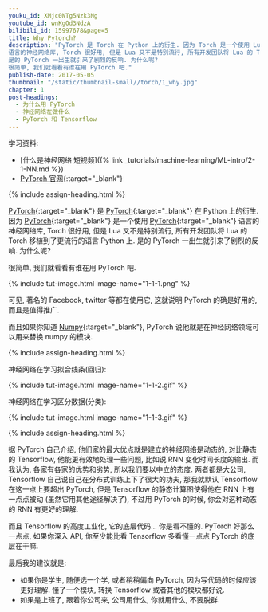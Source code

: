 ```yaml
---
youku_id: XMjc0NTg5Nzk3Ng
youtube_id: wnKgOd3NdzA
bilibili_id: 15997678&page=5
title: Why Pytorch?
description: "PyTorch 是 Torch 在 Python 上的衍生. 因为 Torch 是一个使用 Lua
语言的神经网络库, Torch 很好用, 但是 Lua 又不是特别流行, 所有开发团队将 Lua 的 Torch 移植到了更流行的语言 Python 上.
是的 PyTorch 一出生就引来了剧烈的反响. 为什么呢?
很简单, 我们就看看有谁在用 PyTorch 吧."
publish-date: 2017-05-05
thumbnail: "/static/thumbnail-small//torch/1_why.jpg"
chapter: 1
post-headings:
  - 为什么用 PyTorch
  - 神经网络在做什么
  - PyTorch 和 Tensorflow
---
```


学习资料:
  * [什么是神经网络 短视频]({% link _tutorials/machine-learning/ML-intro/2-1-NN.md %})
  * [PyTorch 官网](http://pytorch.org/){:target="_blank"}



{% include assign-heading.html %}

[PyTorch](http://pytorch.org/){:target="_blank"} 是 [PyTorch](http://pytorch.org/){:target="_blank"} 在 Python 上的衍生. 因为 [PyTorch](http://pytorch.org/){:target="_blank"} 是一个使用 [PyTorch](http://pytorch.org/){:target="_blank"}
语言的神经网络库, Torch 很好用, 但是 Lua 又不是特别流行, 所有开发团队将 Lua 的 Torch 移植到了更流行的语言 Python 上.
是的 PyTorch 一出生就引来了剧烈的反响. 为什么呢?

很简单, 我们就看看有谁在用 PyTorch 吧.

{% include tut-image.html image-name="1-1-1.png" %}

可见, 著名的 Facebook, twitter 等都在使用它, 这就说明 PyTorch 的确是好用的, 而且是值得推广.

而且如果你知道 [Numpy](http://www.numpy.org/){:target="_blank"}, PyTorch 说他就是在神经网络领域可以用来替换 numpy 的模块.


{% include assign-heading.html %}

神经网络在学习拟合线条(回归):

{% include tut-image.html image-name="1-1-2.gif" %}

神经网络在学习区分数据(分类):

{% include tut-image.html image-name="1-1-3.gif" %}


{% include assign-heading.html %}

据 PyTorch 自己介绍, 他们家的最大优点就是建立的神经网络是动态的, 对比静态的 Tensorflow, 他能更有效地处理一些问题, 比如说 RNN 变化时间长度的输出.
而我认为, 各家有各家的优势和劣势, 所以我们要以中立的态度. 两者都是大公司,
Tensorflow 自己说自己在分布式训练上下了很大的功夫, 那我就默认 Tensorflow 在这一点上要超出 PyTorch,
但是 Tensorflow 的静态计算图使得他在 RNN 上有一点点被动 (虽然它用其他途径解决了), 不过用 PyTorch 的时候, 你会对这种动态的 RNN 有更好的理解.

而且 Tensorflow 的高度工业化, 它的底层代码... 你是看不懂的.
PyTorch 好那么一点点, 如果你深入 API, 你至少能比看 Tensorflow 多看懂一点点 PyTorch 的底层在干嘛.

最后我的建议就是:

* 如果你是学生, 随便选一个学, 或者稍稍偏向 PyTorch, 因为写代码的时候应该更好理解. 懂了一个模块, 转换 Tensorflow 或者其他的模块都好说.
* 如果是上班了, 跟着你公司来, 公司用什么, 你就用什么, 不要脱群.


